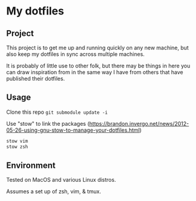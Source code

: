 # My dotfiles

## Project

This project is to get me up and running quickly on any new machine, but also keep my dotfiles in sync across multiple machines.

It is probably of little use to other folk, but there may be things in here you can draw inspiration from in the same way I have from others that have published their dotfiles.

## Usage

Clone this repo
`git submodule update -i`

Use "stow" to link the packages (https://brandon.invergo.net/news/2012-05-26-using-gnu-stow-to-manage-your-dotfiles.html)
```sh
stow vim
stow zsh
```
## Environment

Tested on MacOS and various Linux distros.

Assumes a set up of zsh, vim, & tmux.
